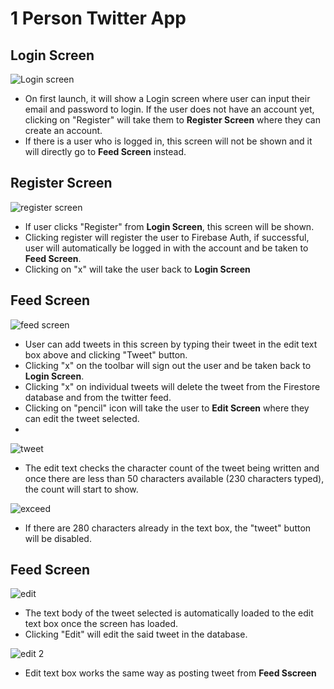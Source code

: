 # **1 Person Twitter App**

## **Login Screen**

![Login screen](https://user-images.githubusercontent.com/37413949/113508211-4a039280-9581-11eb-848d-098c302a188b.PNG)

- On first launch, it will show a Login screen where user can input their email and password to login. If the user does not have an account yet, clicking on "Register" will take them to **Register Screen** where they can create an account.
- If there is a user who is logged in, this screen will not be shown and it will directly go to **Feed Screen** instead.

## **Register Screen**

![register screen](https://user-images.githubusercontent.com/37413949/113508213-4a9c2900-9581-11eb-8deb-3311e325ed75.PNG)

- If user clicks "Register" from **Login Screen**, this screen will be shown. 
- Clicking register will register the user to Firebase Auth, if successful, user will automatically be logged in with the account and be taken to **Feed Screen**.
- Clicking on "x" will take the user back to **Login Screen**

## **Feed Screen**

![feed screen](https://user-images.githubusercontent.com/37413949/113516950-b5645900-95af-11eb-944b-e1c579ad6351.PNG)

- User can add tweets in this screen by typing their tweet in the edit text box above and clicking "Tweet" button.
- Clicking "x" on the toolbar will sign out the user and be taken back to **Login Screen**.
- Clicking "x" on individual tweets will delete the tweet from the Firestore database and from the twitter feed.
- Clicking on "pencil" icon will take the user to **Edit Screen** where they can edit the tweet selected.
- 
![tweet](https://user-images.githubusercontent.com/37413949/113516967-d036cd80-95af-11eb-9333-d8019c0d8359.PNG)

- The edit text checks the character count of the tweet being written and once there are less than 50 characters available (230 characters typed), the count will start to show.

![exceed](https://user-images.githubusercontent.com/37413949/113516953-bdbc9400-95af-11eb-93a5-9857c7f12882.PNG)

- If there are 280 characters already in the text box, the "tweet" button will be disabled.

## **Feed Screen**

![edit](https://user-images.githubusercontent.com/37413949/113516991-f2305000-95af-11eb-9b0c-46ab0f6b8dde.PNG)

- The text body of the tweet selected is automatically loaded to the edit text box once the screen has loaded.
- Clicking "Edit" will edit the said tweet in the database.

![edit 2](https://user-images.githubusercontent.com/37413949/113516992-f3617d00-95af-11eb-9608-ca0e6ee36761.PNG)

- Edit text box works the same way as posting tweet from **Feed Sscreen**





